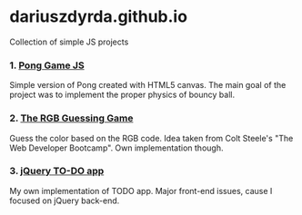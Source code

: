 # dariuszdyrda.github.io
Collection of simple JS projects


### 1. [Pong Game JS](https://dariuszdyrda.github.io/PongGameJS/index.html)
  Simple version of Pong created with HTML5 canvas. The main goal of the project was to implement the proper physics of bouncy ball.
  
### 2. [The RGB Guessing Game](https://dariuszdyrda.github.io/TheRGBGuessingGame/index.html)
  Guess the color based on the RGB code. Idea taken from Colt Steele's "The Web Developer Bootcamp". Own implementation though.
### 3. [jQuery TO-DO app](https://dariuszdyrda.github.io/jQueryTodo/)
  My own implementation of TODO app. Major front-end issues, cause I focused on jQuery back-end.
